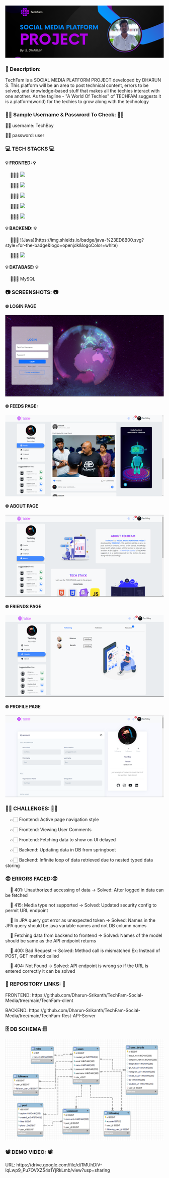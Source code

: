 <p align="center">
<img src="https://raw.githubusercontent.com/Dharun-Srikanth/TechFam-Social-Media/main/Github%20Banner.png" alt="my banner">
</p>

<h3>📢 Description:</h3>
<p>TechFam is a SOCIAL MEDIA PLATFORM PROJECT developed by DHARUN S. This platform will be an area to post technical content, errors to be solved, and knowledge-based stuff that makes all the techies interact with one another. As the tagline - "A World Of Techies" of TECHFAM suggests it is a platform(world) for the techies to grow along with the technology</p>

<h3>👦🏻 Sample Username & Password To Check: 👦🏻</h3>
<p>👦🏻 username: TechBoy</p>
<p>👦🏻 password: user</p>

<h3>💻 TECH STACKS 💻</h3>
<h4>💡 FRONTED: 💡</h4>
<p>&nbsp; &nbsp; 🧑🏻‍💻 <img src="https://img.shields.io/badge/HTML5-E34F26?style=for-the-badge&logo=html5&logoColor=white" /></p>
<p>&nbsp; &nbsp; 🧑🏻‍💻 <img src="https://img.shields.io/badge/CSS3-1572B6?style=for-the-badge&logo=css3&logoColor=white" /></p>
<p>&nbsp; &nbsp; 🧑🏻‍💻 <img src="https://img.shields.io/badge/Bootstrap-563D7C?style=for-the-badge&logo=bootstrap&logoColor=white" /></p>
<p>&nbsp; &nbsp; 🧑🏻‍💻 <img src="https://img.shields.io/badge/TypeScript-007ACC?style=for-the-badge&logo=typescript&logoColor=white" /></p>
<p>&nbsp; &nbsp; 🧑🏻‍💻 <img src="https://img.shields.io/badge/Angular-DD0031?style=for-the-badge&logo=angular&logoColor=white" /></p>

<h4>💡 BACKEND: 💡</h4>
<p>&nbsp; &nbsp; 🧑🏻‍💻 ![Java](https://img.shields.io/badge/java-%23ED8B00.svg?style=for-the-badge&logo=openjdk&logoColor=white)</p>
<p>&nbsp; &nbsp; 🧑🏻‍💻 <img src="https://img.shields.io/badge/Spring_Boot-F2F4F9?style=for-the-badge&logo=spring-boot" /></p>

<h4>💡 DATABASE: 💡</h4>
<p>&nbsp; &nbsp; 🧑🏻‍💻 MySQL</p>

<h3>📷 SCREENSHOTS: 📷</h3>
<h4>🌐 LOGIN PAGE</h4>
<img src="https://raw.githubusercontent.com/Dharun-Srikanth/TechFam-Social-Media/main/Screenshots/Login.png" />
<h4>🌐 FEEDS PAGE:</h4>
<img src="https://raw.githubusercontent.com/Dharun-Srikanth/TechFam-Social-Media/main/Screenshots/Feeds.png" />
<h4>🌐 ABOUT PAGE</h4>
<img src="https://raw.githubusercontent.com/Dharun-Srikanth/TechFam-Social-Media/main/Screenshots/About.png" />
<h4>🌐 FRIENDS PAGE</h4>
<img src="https://raw.githubusercontent.com/Dharun-Srikanth/TechFam-Social-Media/main/Screenshots/Friends.png" />
<h4>🌐 PROFILE PAGE</h4>
<img src="https://raw.githubusercontent.com/Dharun-Srikanth/TechFam-Social-Media/main/Screenshots/Profile.png" />

<h3>💪🏻 CHALLENGES: 💪🏻</h3>
<p>&nbsp; &nbsp; 👉🏻 Frontend: Active page navigation style</p>
<p>&nbsp; &nbsp; 👉🏻 Frontend: Viewing User Comments</p>
<p>&nbsp; &nbsp; 👉🏻 Frontend: Fetching data to show on UI delayed</p>
<p>&nbsp; &nbsp; 👉🏻 Backend: Updating data in DB from springboot</p>
<p>&nbsp; &nbsp; 👉🏻 Backend: Infinite loop of data retrieved due to nested typed data storing</p>

<h3>😎 ERRORS FACED:😎</h3>
<p>&nbsp; &nbsp; 🤪 401: Unauthorized accessing of data -> Solved: After logged in data can be fetched</p>
<p>&nbsp; &nbsp; 🤪 415: Media type not supported -> Solved: Updated security config to permit URL endpoint</p>
<p>&nbsp; &nbsp; 🤪 In JPA query got error as unexpected token -> Solved: Names in the JPA query should be java variable names and not DB column names</p>
<p>&nbsp; &nbsp; 🤪 Fetching data from backend to frontend -> Solved: Names of the model should be same as the API endpoint returns</p>
<p>&nbsp; &nbsp; 🤪 400: Bad Request -> Solved: Method call is mismatched Ex: Instead of POST, GET method called</p>
<p>&nbsp; &nbsp; 🤪 404: Not Found -> Solved: API endpoint is wrong so if the URL is entered correctly it can be solved</p>

<h3>📘 REPOSITORY LINKS: 📘</h3>
<p>FRONTEND: https://github.com/Dharun-Srikanth/TechFam-Social-Media/tree/main/TechFam-client</p>
<p>BACKEND: https://github.com/Dharun-Srikanth/TechFam-Social-Media/tree/main/TechFam-Rest-API-Server </p>

<h3>🗄️ DB SCHEMA:🗄️</h3>
<img src="https://raw.githubusercontent.com/Dharun-Srikanth/TechFam-Social-Media/main/Screenshots/schema.png" />


<h3>📽️ DEMO VIDEO: 📽️</h3>
<p>URL: https://drive.google.com/file/d/1MUhDiV-IqLwp9_Pu7OVXZ54s1YjRkLmb/view?usp=sharing</p>
